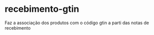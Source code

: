 # recebimento-gtin
Faz a associação dos produtos com o código gtin a parti das notas de recebimento
